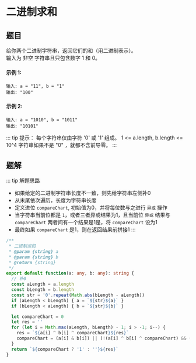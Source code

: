 # 二进制求和
## 题目
给你两个二进制字符串，返回它们的和（用二进制表示）。<br>
输入为 非空 字符串且只包含数字 1 和 0。

#### 示例 1:
```
输入: a = "11", b = "1"
输出: "100"
```

#### 示例 2:
```
输入: a = "1010", b = "1011"
输出: "10101"
```

::: tip 提示：
每个字符串仅由字符 '0' 或 '1' 组成。
1 <= a.length, b.length <= 10^4
字符串如果不是 "0" ，就都不含前导零。
:::

## 题解
::: tip 解题思路
- 如果给定的二进制字符串长度不一致，则先给字符串左侧补0
- 从末尾依次遍历，长度为字符串长度
- 定义进位 `compareChart`, 初始值为0，并将每位数与之进行 `异或` 操作
- 当字符串当前位都是 `1`，或者三者异或结果为1，且当前位 `异或` 结果与 `compareChart` 两者间有一个结果是1是，将 `compareChart` 设为1
- 最终如果 `compareChart` 是1，则在返回结果前拼接1
:::

```ts
/**
 * 二进制求和
 * @param {string} a
 * @param {string} b
 * @return {string}
 */
export default function(a: any, b: any): string {
  // 补0
  const aLength = a.length
  const bLength = b.length
  const str = '0'.repeat(Math.abs(bLength - aLength))
  if (aLength < bLength) { a = `${str}${a}` }
  if (bLength < aLength) { b = `${str}${b}` }

  let compareChart = 0
  let res = ''
  for (let i = Math.max(aLength, bLength) - 1; i > -1; i--) {
    res = `${a[i] ^ b[i] ^ compareChart}${res}`
    compareChart = (a[i] & b[i]) || (!(a[i] ^ b[i] ^ compareChart) && (compareChart || (a[i] | b[i]))) ? 1 : 0
  }
  return `${compareChart ? '1' : ''}${res}`
}
```
